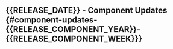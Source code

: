 ## {{RELEASE_DATE}} - Component Updates {#component-updates-{{RELEASE_COMPONENT_YEAR}}-{{RELEASE_COMPONENT_WEEK}}}